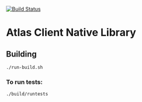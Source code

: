 [![Build Status](https://travis-ci.org/Netflix-Skunkworks/atlas-native-client.svg?branch=master)](https://travis-ci.org/Netflix-Skunkworks/atlas-native-client)

# Atlas Client Native Library

## Building

```
./run-build.sh
```
### To run tests:
```
./build/runtests
```

